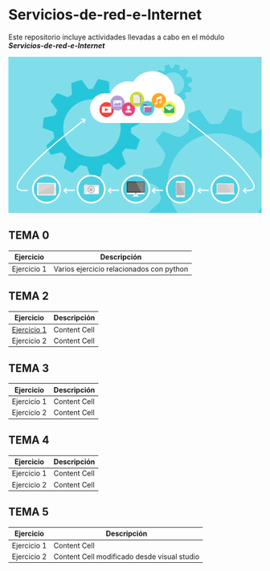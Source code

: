 # Servicios-de-red-e-Internet

Este repositorio incluye actividades llevadas a cabo en el módulo **_Servicios-de-red-e-Internet_**

![texto](/img/tux.png)

## TEMA 0
|  Ejercicio  |  Descripción  |
| ------------- | ------------- |
| Ejercicio 1 | Varios ejercicio relacionados con python |




## TEMA 2
|  Ejercicio  |  Descripción  |
| ------------- | ------------- |
| [Ejercicio 1](Actividad0/README.md) | Content Cell  |
| Ejercicio 2 | Content Cell  |

## TEMA 3
|  Ejercicio  |  Descripción  |
| ------------- | ------------- |
| Ejercicio 1 | Content Cell  |
| Ejercicio 2 | Content Cell  |

## TEMA 4
|  Ejercicio  |  Descripción  |
| ------------- | ------------- |
| Ejercicio 1 | Content Cell  |
| Ejercicio 2 | Content Cell  |

## TEMA 5
|  Ejercicio  |  Descripción  |
| ------------- | ------------- |
| Ejercicio 1 | Content Cell  |
| Ejercicio 2 | Content Cell modificado desde visual studio |

